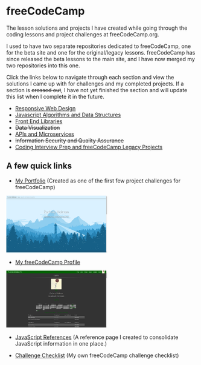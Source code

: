 # freeCodeCamp

The lesson solutions and projects I have created while going through the coding lessons and project challenges at freeCodeCamp.org.

I used to have two separate repositories dedicated to freeCodeCamp, one for the beta site and one for the original/legacy lessons. freeCodeCamp has since released the beta lessons to the main site, and I have now merged my two repositories into this one.

Click the links below to navigate through each section and view the solutions I came up with for challenges and my completed projects. If a section is ~~crossed out~~, I have not yet finished the section and will update this list when I complete it in the future.

- [Responsive Web Design](https://github.com/Squibs/freeCodeCamp/tree/master/1.%20Responsive%20Web%20Design#responsive-web-design)
- [Javascript Algorithms and Data Structures](https://github.com/Squibs/freeCodeCamp/tree/master/2.%20JavaScript%20Algorithms%20and%20Data%20Structures#javascript-algorithms-and-data-structures)
- [Front End Libraries](https://github.com/Squibs/freeCodeCamp/tree/master/3.%20Front%20End%20Libraries)
- ~~Data Visualization~~
- [APIs and Microservices](https://github.com/Squibs/freeCodeCamp/tree/master/5.%20Apis%20and%20Microservices#apis-and-microservices)
- ~~Information Security and Quality Assurance~~
- [Coding Interview Prep and freeCodeCamp Legacy Projects](https://github.com/Squibs/freeCodeCamp/tree/master/7.%20Coding%20Interview%20Prep%20and%20freeCodeCamp%20Legacy%20Projects#coding-interview-prep-and-freecodecamp-legacy-projects)

## A few quick links

- [My Portfolio](https://github.com/Squibs/Squibs.github.io) (Created as one of the first few project challenges for freeCodeCamp)

<a href="https://github.com/Squibs/Squibs.github.io" target="_blank"><img src="Images/screenshots/screenshot-portfolio.png" height="150" alt="Screenshot of my portfolio page."/></a>

- [My freeCodeCamp Profile](https://www.freecodecamp.org/squibs)

<a href="https://www.freecodecamp.org/squibs" target="_blank"><img src="Images/screenshots/screenshot-freeCodeCamp-profile.png" height="150" alt="Screenshot of my freeCodeCamp profile."/></a>

- [JavaScript References](https://github.com/Squibs/freeCodeCamp/blob/master/JavaScript%20References.md#javascript-references) (A reference page I created to consolidate JavaScript information in one place.)

- [Challenge Checklist](https://github.com/Squibs/freeCodeCamp/blob/master/Challenge%20Checklist.md#freecodecamp-challenge-checklist) (My own freeCodeCamp challenge checklist)
